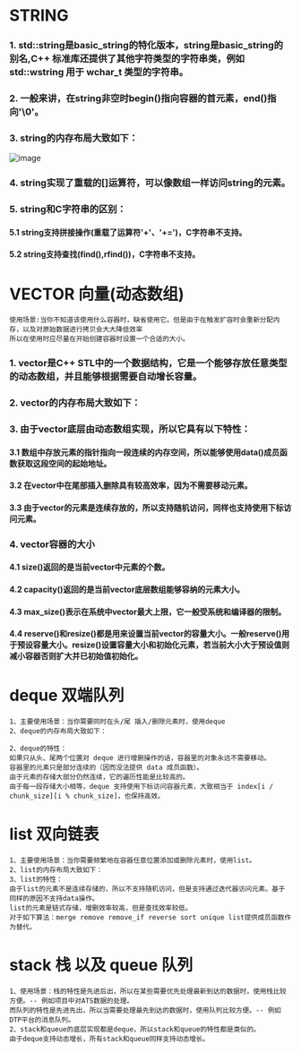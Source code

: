 # STRING

### 1. std::string是basic_string<char>的特化版本，string是basic_string<char>的别名,C++ 标准库还提供了其他字符类型的字符串类，例如 std::wstring 用于 wchar_t 类型的字符串。

### 2. 一般来讲，在string非空时begin()指向容器的首元素，end()指向'\0'。

### 3. string的内存布局大致如下：
![image](https://github.com/grow-man/MyLearningRecorder/assets/52662997/ff9904ee-0c1f-4240-9ec2-00528d627cd2)


### 4. string实现了重载的[]运算符，可以像数组一样访问string的元素。

### 5. string和C字符串的区别：
#### 5.1 string支持拼接操作(重载了运算符'+'、'+=')，C字符串不支持。
#### 5.2 string支持查找(find(),rfind())，C字符串不支持。

# VECTOR 向量(动态数组)

    使用场景:当你不知道该使用什么容器时，缺省使用它。但是由于在触发扩容时会重新分配内存，以及对原始数据进行拷贝会大大降低效率  
    所以在使用时应尽量在开始创建容器时设置一个合适的大小。

### 1. vector是C++ STL中的一个数据结构，它是一个能够存放任意类型的动态数组，并且能够根据需要自动增长容量。

### 2. vector的内存布局大致如下：
### 3. 由于vector底层由动态数组实现，所以它具有以下特性：
#### 3.1 数组中存放元素的指针指向一段连续的内存空间，所以能够使用data()成员函数获取这段空间的起始地址。
#### 3.2 在vector中在尾部插入删除具有较高效率，因为不需要移动元素。
#### 3.3 由于vector的元素是连续存放的，所以支持随机访问，同样也支持使用下标访问元素。

### 4. vector容器的大小
#### 4.1 size()返回的是当前vector中元素的个数。
#### 4.2 capacity()返回的是当前vector底层数组能够容纳的元素大小。
#### 4.3 max_size()表示在系统中vector最大上限，它一般受系统和编译器的限制。
#### 4.4 reserve()和resize()都是用来设置当前vector的容量大小。一般reserve()用于预设容量大小。resize()设置容量大小和初始化元素，若当前大小大于预设值则减小容器否则扩大并已初始值初始化。

# deque 双端队列
    1、主要使用场景：当你需要同时在头/尾 插入/删除元素时，使用deque  
    2、deque的内存布局大致如下：

    2、deque的特性：
    如果只从头、尾两个位置对 deque 进行增删操作的话，容器里的对象永远不需要移动。
    容器里的元素只是部分连续的（因而没法提供 data 成员函数）。
    由于元素的存储大部分仍然连续，它的遍历性能是比较高的。
    由于每一段存储大小相等，deque 支持使用下标访问容器元素，大致相当于 index[i /
    chunk_size][i % chunk_size]，也保持高效。

# list 双向链表
    1、主要使用场景：当你需要频繁地在容器任意位置添加或删除元素时，使用list。
    2、list的内存布局大致如下：
    3、list的特性：
    由于list的元素不是连续存储的，所以不支持随机访问，但是支持通过迭代器访问元素。基于同样的原因不支持data操作。
    list的元素是链式存储，增删效率较高，但是查找效率较低。
    对于如下算法：merge remove remove_if reverse sort unique list提供成员函数作为替代。

# stack 栈 以及 queue 队列
    1、使用场景：栈的特性是先进后出，所以在某些需要优先处理最新到达的数据时，使用栈比较方便。-- 例如项目中对ATS数据的处理。
    而队列的特性是先进先出，所以当需要处理最先到达的数据时，使用队列比较方便。-- 例如DTP平台的消息队列。
    2、stack和queue的底层实现都是deque，所以stack和queue的特性都是类似的。
    由于deque支持动态增长，所有stack和queue同样支持动态增长。
    


